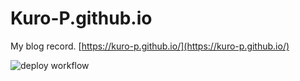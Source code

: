 # Kuro-P.github.io
My blog record. [https://kuro-p.github.io/](https://kuro-p.github.io/)

 ![deploy workflow](https://github.com/Kuro-P/Kuro-P.github.io/actions/workflows/deploy.yml/badge.svg)
